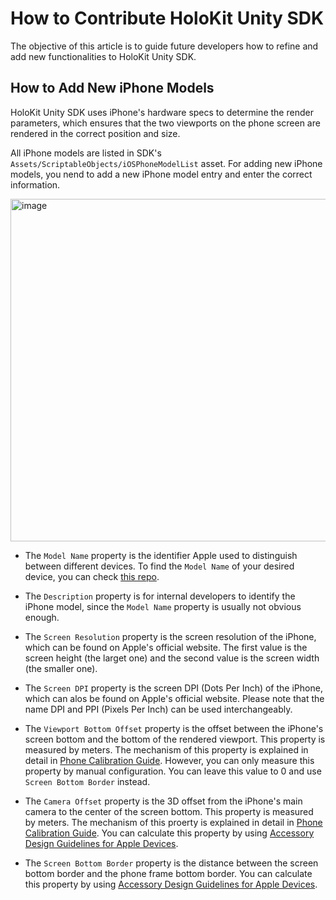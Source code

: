 # How to Contribute HoloKit Unity SDK

The objective of this article is to guide future developers how to refine and add new functionalities to HoloKit Unity SDK.

## How to Add New iPhone Models

HoloKit Unity SDK uses iPhone's hardware specs to determine the render parameters, which ensures that the two viewports on the phone screen are rendered in the correct position and size.

All iPhone models are listed in SDK's `Assets/ScriptableObjects/iOSPhoneModelList` asset. For adding new iPhone models, you nend to add a new iPhone model entry and enter the correct information.

<img width="548" alt="image" src="https://github.com/holoi/holokit-unity-sdk/assets/44870300/269828f1-22f6-4067-b4f5-a921c0b9060c">

- The `Model Name` property is the identifier Apple used to distinguish between different devices. To find the `Model Name` of your desired device, you can check [this repo](https://github.com/pluwen/apple-device-model-list).

- The `Description` property is for internal developers to identify the iPhone model, since the `Model Name` property is usually not obvious enough.

- The `Screen Resolution` property is the screen resolution of the iPhone, which can be found on Apple's official website. The first value is the screen height (the larget one) and the second value is the screen width (the smaller one).

- The `Screen DPI` property is the screen DPI (Dots Per Inch) of the iPhone, which can alos be found on Apple's official website. Please note that the name DPI and PPI (Pixels Per Inch) can be used interchangeably.

- The `Viewport Bottom Offset` property is the offset between the iPhone's screen bottom and the bottom of the rendered viewport. This property is measured by meters. The mechanism of this property is explained in detail in [Phone Calibration Guide](./Phone_Calibration_Guide.md#step-2-determine-viewportbottomoffset). However, you can only measure this property by manual configuration. You can leave this value to 0 and use `Screen Bottom Border` instead.

- The `Camera Offset` property is the 3D offset from the iPhone's main camera to the center of the screen bottom. This property is measured by meters. The mechanism of this proerty is explained in detail in [Phone Calibration Guide](./Phone_Calibration_Guide.md#step-3-determine-cameraoffset). You can calculate this property by using [Accessory Design Guidelines for Apple Devices](https://developer.apple.com/accessories/Accessory-Design-Guidelines.pdf).

- The `Screen Bottom Border` property is the distance between the screen bottom border and the phone frame bottom border. You can calculate this property by using [Accessory Design Guidelines for Apple Devices](https://developer.apple.com/accessories/Accessory-Design-Guidelines.pdf).
